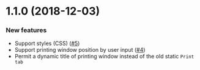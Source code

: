 # 1.1.0 (2018-12-03)
### New features
*  Support styles (CSS) ([#5](https://github.com/selemxmn/ngx-print/issues/5))
* Support printing window position by user input ([#4](https://github.com/selemxmn/ngx-print/issues/4))
* Permit a dynamic title of printing window instead of the old static `Print tab`
